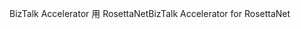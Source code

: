 <span data-ttu-id="aec35-101">BizTalk Accelerator 用 RosettaNet</span><span class="sxs-lookup"><span data-stu-id="aec35-101">BizTalk Accelerator for RosettaNet</span></span>